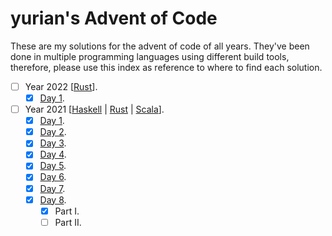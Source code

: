 # yurian's Advent of Code 

These are my solutions for the advent of code of all years. They've been done in multiple programming languages using different build tools, therefore, please use this index as reference to where to find each solution.

- [ ] Year 2022 [[Rust](rust/year22/)].
  - [x] [Day 1](rust/year22/day01/).
- [ ] Year 2021 [[Haskell](haskell/src/Year2021/) | [Rust](rust/year21/) | [Scala](scala/src/main/scala/dev/yurianx/year2021/)].
  - [x] [Day 1](scala/src/main/scala/dev/yurianx/year2021/Day01.scala).
  - [x] [Day 2](scala/src/main/scala/dev/yurianx/year2021/Day02.scala).
  - [x] [Day 3](scala/src/main/scala/dev/yurianx/year2021/Day03.scala).
  - [x] [Day 4](haskell/src/Year2021/Day04.hs).
  - [x] [Day 5](haskell/src/Year2021/Day05.hs).
  - [x] [Day 6](haskell/src/Year2021/Day06.hs).
  - [x] [Day 7](rust/year21/day07/).
  - [x] [Day 8](rust/year21/day08/).
    - [x] Part I.
    - [ ] Part II.